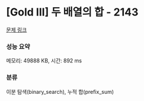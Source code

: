 # [Gold III] 두 배열의 합 - 2143 

[문제 링크](https://www.acmicpc.net/problem/2143) 

### 성능 요약

메모리: 49888 KB, 시간: 892 ms

### 분류

이분 탐색(binary_search), 누적 합(prefix_sum)

